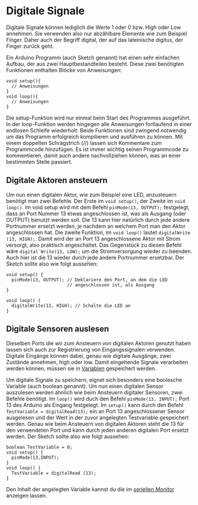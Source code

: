 # Digitale Signale

Digitale Signale können lediglich die Werte 1 oder 0 bzw. High oder Low annehmen. Sie verwenden also nur abzählbare Elemente wie zum Beispiel Finger. Daher auch der Begriff digital, der auf das lateinische digitus, der Finger zurück geht.

Ein Arduino Programm (auch Sketch genannt) hat einen sehr einfachen Aufbau, der aus zwei Hauptbestandteilen besteht. Diese zwei benötigten Funktionen enthalten Blöcke von Anweisungen:

```
void setup(){
  // Anweisungen
}
void loop(){
  // Anweisungen
}
```

Die setup-Funktion wird nur einmal beim Start des Programmes ausgeführt. In der loop-Funktion werden hingegen alle Anweisungen fortlaufend in einer endlosen Schleife wiederholt. Beide Funktionen sind zwingend notwendig um das Programm erfolgreich kompilieren und ausführen zu können. Mit einem doppelten Schrägstrich (//) lassen sich Kommentare zum Programmcode hinzufügen. Es ist immer wichtig seinen Programmcode zu kommentieren, damit auch andere nachvollziehen können, was an einer bestimmten Stelle passiert.

## Digitale Aktoren ansteuern

Um nun einen digitalen Aktor, wie zum Beispiel eine LED, anzusteuern benötigt man zwei Befehle. Der Erste im `void setup()`, der Zweite im `void loop()`. Im void setup wird mit dem Befehl `pinMode(13, OUTPUT);` festgelegt, dass an Port Nummer 13 etwas angeschlossen ist, was als Ausgang (oder OUTPUT) benutzt werden soll. Die 13 kann hier natürlich durch jede andere Portnummer ersetzt werden, je nachdem an welchem Port man den Aktor angeschlossen hat. Die zweite Funktion, im `void loop()` lautet `digitalWrite (13, HIGH);`. Damit wird der an Port 13 angeschlossene Aktor mit Strom versorgt, also praktisch angeschaltet. Das Gegenstück zu diesen Befehl wäre `digital´Write(13, LOW);` um die Stromversorgung wieder zu beenden. Auch hier ist die 13 wieder durch jede andere Portnummer ersetzbar. Der Sketch sollte also wie folgt aussehen:


```
void setup() {
  pinMode(13, OUTPUT); // Deklariere den Port, an dem die LED            
                       // angeschlossen ist, als Ausgang
}

void loop() {
  digitalWrite(13, HIGH); // Schalte die LED an
}
```

## Digitale Sensoren auslesen
Dieselben Ports die wir zum Ansteuern von digitalen Aktoren genutzt haben lassen sich auch zur Registrierung von Eingangssignalen verwenden. Digitale Eingänge können dabei, genau wie digitale Ausgänge, zwei Zustände annehmen, high oder low.
Damit eingehende Signale verarbeiten werden können, müssen sie in [Variablen](variablen.md) gespeichert werden.

Um digitale Signale zu speichern, eignet sich besonders eine boolesche Variable (auch boolean genannt).
Um nun einen digitalen Sensor auszulesen werden ähnlich wie beim Ansteuern digitaler Sensoren, zwei Befehle benötigt. Im `loop()` wird duch den Befehl `pinMode(13, INPUT);` Port 13 des Arduino als Eingang festgelegt. Im `setup()` kann durch den Befehl `TestVariable = digitalRead(13);` ein an Port 13 angeschlossener Sensor ausgelesen und der Wert in der zuvor angelegten Testvariable gespeichert werden. Genau wie beim Ansteuern von digitalen Aktoren steht die 13 für den verwendeten Port und kann durch jeden anderen digitalen Port ersetzt werden.
Der Sketch sollte also wie folgt aussehen:
```
boolean TestVariable = 0;
void setup() {
  pinMode(13,INPUT);
}
void loop() {
  TestVariable = digitalRead (13);
}
```

Den Inhalt der angelegten Variable kannst du die im [seriellen Monitor](./der_serielle_monitor.md) anzeigen lassen.
